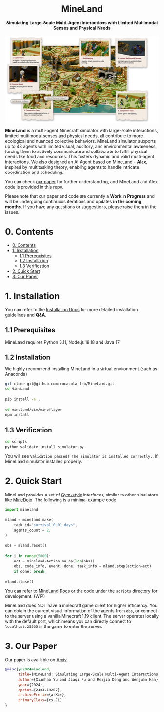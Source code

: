 <div align="center">
    <h1> MineLand </h1>
    <h4> Simulating Large-Scale Multi-Agent Interactions with Limited Multimodal Senses and Physical Needs </h4>
</div>


![illustration-whole-system](./docs/pics/illustration-whole-system-1080p.png)

**MineLand** is a multi-agent Minecraft simulator with large-scale interactions, limited multimodal senses and physical needs, all contribute to more ecological and nuanced collective behaviors. MineLand simulator supports up to 48 agents with limited visual, auditory, and environmental awareness, forcing them to actively communicate and collaborate to fulfill physical needs like food and resources. This fosters dynamic and valid multi-agent interactions. We also designed an AI Agent based on MineLand - **Alex**, inspired by multitasking theory, enabling agents to handle intricate coordination and scheduling.

You can check [our paper](https://arxiv.org/abs/2403.19267) for further understanding, and MineLand and Alex code is provided in this repo.

Please note that our paper and code are currently a **Work In Progress** and will be undergoing continuous iterations and updates **in the coming months**. If you have any questions or suggestions, please raise them in the issues.

# 0. Contents

- [0. Contents](#0-contents)
- [1. Installation](#1-installation)
  - [1.1 Prerequisites](#11-prerequisites)
  - [1.2 Installation](#12-installation)
  - [1.3 Verification](#13-verification)
- [2. Quick Start](#2-quick-start)
- [3. Our Paper](#3-our-paper)

# 1. Installation

You can refer to the [Installation Docs](./docs/installation.md) for more detailed installation guidelines and **Q&A**.

## 1.1 Prerequisites

MineLand requires Python 3.11, Node.js 18.18 and Java 17

## 1.2 Installation

We highly recommend installing MineLand in a virtual environment (such as Anaconda)

```bash
git clone git@github.com:cocacola-lab/MineLand.git
cd MineLand

pip install -e .

cd mineland/sim/mineflayer
npm install
```

## 1.3 Verification

```bash
cd scripts
python validate_install_simulator.py
```

You will see `Validation passed! The simulator is installed correctly.`, if MineLand simulator installed properly.

# 2. Quick Start

MineLand provides a set of [Gym-style](https://www.gymlibrary.dev/) interfaces, similar to other simulators like [MineDojo](https://github.com/MineDojo/MineDojo). The following is a minimal example code.

```python
import mineland

mland = mineland.make(
    task_id="survival_0.01_days",
    agents_count = 2,
)

obs = mland.reset()

for i in range(5000):
    act = mineland.Action.no_op(len(obs))
    obs, code_info, event, done, task_info = mland.step(action=act)
    if done: break

mland.close()
```

You can refer to [MineLand Docs](./docs/api.md) or the code under the `scripts` directory for development. (WIP)

MineLand does NOT have a minecraft game client for higher efficiency. You can obtain the current visual information of the agents from `obs`, or connect to the server using a vanilla Minecraft 1.19 client. The server operates locally with the default port, which means you can directly connect to `localhost:25565` in the game to enter the server.

# 3. Our Paper

Our paper is available on [Arxiv](https://arxiv.org/abs/2403.19267).

```bibtex
@misc{yu2024mineland,
      title={MineLand: Simulating Large-Scale Multi-Agent Interactions with Limited Multimodal Senses and Physical Needs}, 
      author={Xianhao Yu and Jiaqi Fu and Renjia Deng and Wenjuan Han},
      year={2024},
      eprint={2403.19267},
      archivePrefix={arXiv},
      primaryClass={cs.CL}
}
```
